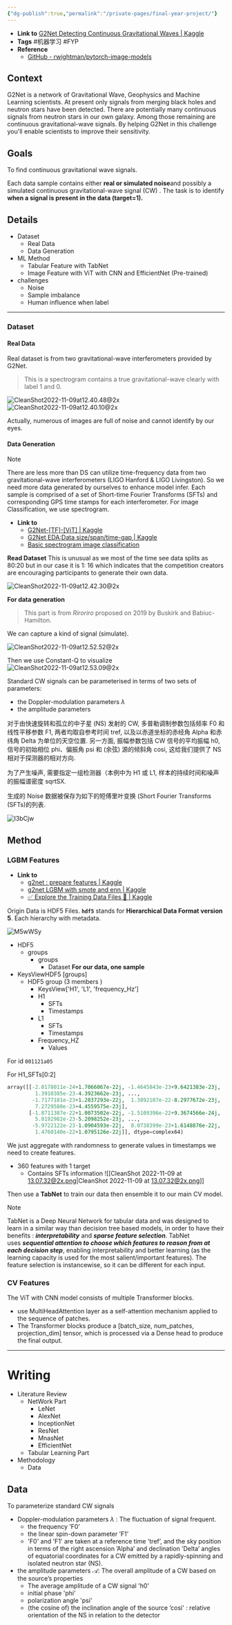 ```yaml
---
{"dg-publish":true,"permalink":"/private-pages/final-year-project/"}
---
```



- **Link to** [G2Net Detecting Continuous Gravitational Waves | Kaggle](https://www.kaggle.com/competitions/g2net-detecting-continuous-gravitational-waves/overview)
- **Tags** #机器学习 #FYP
- **Reference** 
	- [GitHub - rwightman/pytorch-image-models](https://github.com/rwightman/pytorch-image-models#) 

## Context

G2Net is a network of Gravitational Wave, Geophysics and Machine Learning scientists. At present only signals from merging black holes and neutron stars have been detected. There are potentially many continuous signals from neutron stars in our own galaxy. Among those remaining are continuous gravitational-wave signals. By helping G2Net in this challenge you'll enable scientists to improve their sensitivity. 


## Goals
To find continuous gravitational wave signals. 

Each data sample contains either **real or simulated noise**and possibly a simulated continuous gravitational-wave signal (CW) . The task is to identify **when a signal is present in the data (target=1).**


## Details
- Dataset 
	- Real Data
	- Data Generation 
- ML Method
	- Tabular Feature with TabNet 
	- Image Feature with ViT with CNN and EfficientNet (Pre-trained)
- challenges 
	- Noise 
	- Sample imbalance 
	- Human influence when label
---

### Dataset
#### Real Data
Real dataset is from two gravitational-wave interferometers provided by G2Net.
> This is a spectrogram contains a true gravitational-wave clearly with label 1 and 0.  
<!-- element style="width:100%"-->

![CleanShot2022-11-09at12.40.48@2x](https://tuchuang-1303124258.cos.ap-shanghai.myqcloud.com/uPic/CleanShot%202022-11-09%20at%2012.40.48@2x.png)
![CleanShot2022-11-09at12.40.10@2x](https://tuchuang-1303124258.cos.ap-shanghai.myqcloud.com/uPic/CleanShot%202022-11-09%20at%2012.40.10@2x.png)

Actually, numerous of images are full of noise and cannot identify by our eyes. 

#### Data Generation
> [!note] 
> There are less more than DS can utilize time-frequency data from two gravitational-wave interferometers (LIGO Hanford & LIGO Livingston). So we need more data generated by ourselves to enhance model infer. 
> Each sample is comprised of a set of Short-time Fourier Transforms (SFTs) and corresponding GPS time stamps for each interferometer.
> For image Classification, we use spectrogram. 
<!-- element style="width:90%"-->


- **Link to** 
	- [G2Net-[TF]-[ViT] | Kaggle](https://www.kaggle.com/code/lau01b/g2net-tf-vit/notebook#Convolutional-Neural-Network)
	- [G2Net EDA:Data size/span/time-gap | Kaggle](https://www.kaggle.com/code/konomuabe/g2net-eda-data-size-span-time-gap)
	- [Basic spectrogram image classification](https://www.kaggle.com/code/dylanhedded/basic-spectrogram-image-classification/edit) 

**Read Dataset**
This is unusual as we most of the time see data splits as 80:20 but in our case it is 1: 16 which indicates that the competition creators are encouraging participants to generate their own data.

![CleanShot2022-11-09at12.42.30@2x](https://tuchuang-1303124258.cos.ap-shanghai.myqcloud.com/uPic/CleanShot%202022-11-09%20at%2012.42.30@2x.png)

**For data generation** 

> This part is from *Riroriro* proposed on 2019 by Buskirk and Babiuc-Hamilton. 

We can capture a kind of signal (simulate). 

![CleanShot2022-11-09at12.52.52@2x](https://tuchuang-1303124258.cos.ap-shanghai.myqcloud.com/uPic/CleanShot%202022-11-09%20at%2012.52.52@2x.png)

Then we use Constant-Q to visualize 
![CleanShot2022-11-09at12.53.09@2x](https://tuchuang-1303124258.cos.ap-shanghai.myqcloud.com/uPic/CleanShot%202022-11-09%20at%2012.53.09@2x.png)


Standard CW signals can be parameterised in terms of two sets of parameters:
- the Doppler-modulation parameters $\lambda$ 
- the amplitude parameters 

对于由快速旋转和孤立的中子星 (NS) 发射的 CW, 多普勒调制参数包括频率 F0 和线性平移参数 F1, 两者均取自参考时间 tref, 以及以赤道坐标的赤经角 Alpha 和赤纬角 Delta 为单位的天空位置. 另一方面, 振幅参数包括 CW 信号的平均振幅 h0, 信号的初始相位 phi、偏振角 psi 和 (余弦) 源的倾斜角 cosi, 这给我们提供了 NS 相对于探测器的相对方向.

为了产生噪声, 需要指定一组检测器（本例中为 H1 或 L1, 样本的持续时间和噪声的振幅谱密度 sqrtSX.

生成的 Noise 数据被保存为如下的短傅里叶变换 (Short Fourier Transforms (SFTs)的列表. 

![I3bCjw](https://tuchuang-1303124258.cos.ap-shanghai.myqcloud.com/uPic/I3bCjw.jpg)


## Method

### LGBM Features

- **Link to** 
	- [g2net : prepare features | Kaggle](https://www.kaggle.com/code/ahmedelfazouan/g2net-prepare-features) 
	- [g2net LGBM with smote and enn | Kaggle](https://www.kaggle.com/code/aspiring/g2net-lgbm-with-smote-and-enn)
	- [✅ Explore the Training Data Files 📂 | Kaggle](https://www.kaggle.com/code/ryanluoli2/explore-the-training-data-files) 

Origin Data is HDF5 Files. **`hdf5`** stands for **Hierarchical Data Format version 5**. Each hierarchy with metadata. 

![M5wWSy](https://tuchuang-1303124258.cos.ap-shanghai.myqcloud.com/uPic/M5wWSy.jpg)

- HDF5
	- groups 
		- groups 
			- Dataset 
**For our data, one sample**
- KeysViewHDF5 [groups]
	- HDF5 group (3 members )
		- KeysView['H1', 'L1', 'frequency_Hz']
		- H1
			- SFTs
			- Timestamps
		- L1
			- SFTs
			- Timestamps
		- Frequency_HZ
			- Values

For id `001121a05` 

<div class="transclusion internal-embed is-loaded"><div class="markdown-embed">





</div></div>


For H1_SFTs[0:2] 
```python
array([[-2.0178011e-24+1.7066067e-22j, -1.4645843e-23+9.6421383e-23j,
         1.3910385e-23-4.3923662e-23j, ...,
        -1.7177181e-23+1.2837293e-22j,  1.3892107e-22-8.2977672e-23j,
         7.2729580e-23+4.4559575e-23j],
       [-1.8711387e-22+1.0073502e-22j, -1.5109396e-22+9.3674566e-24j,
         5.0192982e-23-5.2098252e-23j, ...,
        -5.9722122e-23-1.0904593e-22j,  8.0738399e-23+1.6148876e-22j,
         1.4760140e-22+1.0795126e-22j]], dtype=complex64)

```

We just aggregate with randomness  to generate values in timestamps we need to create features. 

- 360 features with 1 target 
	- Contains SFTs information 
![[CleanShot 2022-11-09 at 13.07.32@2x.png\|CleanShot 2022-11-09 at 13.07.32@2x.png]]

Then use a **TabNet** to train our data then ensemble it to our main CV model. 

> [!note]
> TabNet is a Deep Neural Network for tabular data and was designed to learn in a similar way than decision tree based models, in order to have their benefits : **_interpretability_** and **_sparse feature selection_**. TabNet uses **_sequential attention to choose which features to reason from at each decision step_**, enabling interpretability and better learning (as the learning capacity is used for the most salient/important features). The feature selection is instancewise, so it can be different for each input.


### CV Features

The ViT with CNN model consists of multiple Transformer blocks.
- use MultiHeadAttention layer as a self-attention mechanism applied to the sequence of patches. 
- The Transformer blocks produce a [batch_size, num_patches, projection_dim] tensor, which is processed via a Dense head to produce the final output.



--- 

# Writing 

- Literature Review 
	- NetWork Part
		- LeNet 
		- AlexNet
		- InceptionNet
		- ResNet
		- MnasNet 
		- EfficientNet 
	- Tabular Learning Part 
- Methodology 
	- Data 


## Data 

To parameterize standard CW signals 
- Doppler-modulation parameters $\lambda$ : The fluctuation of signal frequent. 
	- the frequency ’F0’ 
	- the linear spin-down parameter ’F1’
	- 'F0' and 'F1' are taken at a reference time ’tref’, and the sky position in terms of the right ascension ’Alpha’ and declination ’Delta’ angles  of equatorial coordinates for a CW emitted by a rapidly-spinning and isolated neutron star (NS).
-  the amplitude parameters $\mathcal{A}$: The overall amplitude of a CW based on the source’s properties
	- The average amplitude of a CW signal 'h0'
	- initial phase 'phi'
	- polarization angle 'psi'
	- (the cosine of) the inclination angle of the  source ’cosi' :  relative orientation of the NS in relation to the detector 
